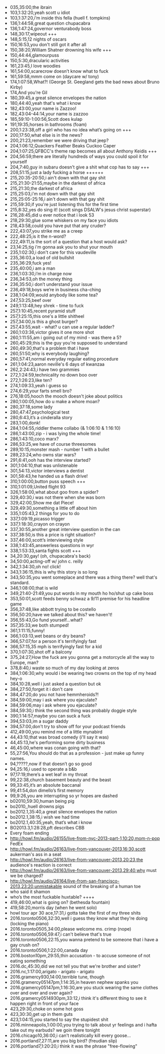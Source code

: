 * 035,35:00,the ibrain
* 103,1:32:20,yeah scott u idiot
* 103,1:37:20,i’m inside this fella (huell f. tompkins)
* 136,1:44:58,great question chupacabra
* 136,1:47:24,governor venturabody boss
* 148,30:17,wipeout +++
* 148,5:15,12 nights of oscars
* 150,16:53,you don't still got it after all
* 150,38:20,William Shatner drowning his wife +++
* 150,44:44,glamourpuss
* 150,5:30,dracularic activities
* 161,23:45,I love woodies
* 161,54:00,scarecrow doesn’t know what to fuck
* 161,59:58,mmm come on (daycare w/ tony)
* 174,1:07:58,What?! (George St. Geegland gets the bad news about Bruno Kirby)
* 174,And you're Gil
* 180,39:45,a great silence envelopes the nation
* 180,44:40,yeah that's what i know
* 182,43:00,your name is Zazzoo!
* 182,43:04-44:14,your name is zazzoo
* 185,59:10-1:00:56,Scott does kulap
* 191,19:35,horses in bathrooms (foam)
* 200,1:23:38,off a girl who has no idea what’s going on +++
* 200,17:50,what else is in the news?
* 200,21:23,remember we were driving that jeep?
* 204,1:06:12,Quackers Feather Beaks Cuckoo Caper
* 204,1:07:25,QFBCC's theme rap becomes all about Anthony Keidis +++
* 204,56:59,there are literally hundreds of ways you could spoil it for yourself
* 204,7:40,guy in subaru doesn't give a shit what cop has to say +++
* 208,51:15,just a lady fucking a horse ++++++
* 215,20:35-20:50,i ain't down with that gay shit
* 215,21:30-21:55,maybe in the darkest of africa
* 215,21:30,the darkest of africa
* 215,25:03,i'm not down with that gay shit
* 215,25:05-25:16,i ain't down with that gay shit
* 215,59:30,if you're just listening this for the first time
* 215,8:32,yes do sing it! (scott sings DSALW's jesus christ superstar)
* 216,28:45,did u ever notice that i look 53
* 218,29:30,glue some whiskers on my face you idiots
* 218,43:58,could you have put that any cruder?
* 222,43:07,you strike me as a creep
* 222,48:25,is it the n-word?
* 222,49:11,is the sort of a question that a host would ask?
* 23,14:25,tig i'm gonna ask you to shut your mouth
* 235,1:02:30,i don't care for this vaudeville
* 235,36:03,a load of old bullshit
* 235,36:29,fuck yes!
* 235,40:00,i am a man
* 236,1:03:30,i’m in charge now
* 236,34:53,oh the money thing
* 236,35:50,i don’t understand your issue
* 236,49:18,boys we’re in business cha-ching
* 238,1:04:09,would anybody like some tea?
* 247,53:25,beef over
* 249,1:13:48,hey shrek - time to fuck
* 257,1:10:45,recent pyramid stuff
* 257,1:25:15,this one's a little shitheel
* 257,34:00,is this a ghost burger?
* 257,43:55,wait - what? u can use a regular ladder?
* 260,1:03:36,victor gives it one more shot
* 260,1:11:55,am i going out of my mind - was there a 5?
* 260,45:29,this is the guy you're supposed to understand
* 260,49:30,that's a problem that i have
* 260,51:50,why is everybody laughing?
* 260,57:41,normal everyday regular eating procedure
* 261,1:04:23,aaron neville's 6 days of kwanzaa
* 262,2:24:43,i have two grammies
* 272,1:24:59,technicality no down boo over
* 272,1:26:23,like ten?
* 274,1:09:33,yeah i guess so
* 274,6:29,your farts smell bro?
* 276,18:05,hooch the mooch doesn't joke about politics
* 280,1:00:05,how do u make a whore moan?
* 280,37:18,some lady
* 280,47:47,psychological test
* 280,6:43,it’s a cinderalla story
* 283,1:00,donk!
* 284,1:04:55,riddler theme collabo (& 1:06:10 & 1:16:10)
* 286,1:43:00,zip - i was lying the whole time!
* 286,1:43:10,coco marx?
* 286,53:25,we have of course threesomes
* 289,10:15,monster mash - number 1 with a bullet
* 289,23:24,who owns star wars?
* 291,6:41,ooh has the interview started?
* 301,1:04:10,that was unlistenable
* 301,54:13,victor interviews a dentist
* 301,58:43,he handed us a flash drive!
* 310,1:00:00,button puss speech +++
* 310,1:01:09,United flight 93
* 326,1:58:00,what about goo from a spider?
* 329,40:30,i was not there when she was born
* 329,42:00,Show me dat Piece!
* 329,49:30,something a little off about him
* 335,1:05:43,2 things for you to do
* 337,1:09:19,picasso trigger
* 337,1:18:30,crayon on crayon
* 337,30:55,another great interview question in the can
* 337,38:50,is this a price is right situation?
* 337,46:00,scott’s interviewing style
* 338,1:43:45,answerless questions in wyr
* 338,1:53:33,santa fights scott +++
* 34,20:30,gay! (oh, chupacabra's back)
* 34,50:00,acting-off w/ john c. reilly
* 342,1:34:30,oh no! click!
* 343,1:36:15,this is why this story is so long
* 343,50:35,you went someplace and there was a thing there? well that's standard.
* 346,1:08:00,that is wild
* 349,21:40-21:49,you put words in my mouth ho ho/shut up cake boss
* 353,50:01,scott feeds benny schwaz a 9/11 premise for his headline game
* 356,37:48,like abbott trying to be costello
* 356,50:20,have we talked about this? we haven't!
* 356,55:43,Go fund yourself...what?
* 357,35:33,we both stumped!
* 361,1:11:15,funny!
* 366,1:03:13,wet beans or dry beans?
* 366,57:07,for a person it's terrifyingly fast
* 366,57:15,35 mph is terrifyingly fast for a kid
* 370,1:07:30,shot off a balcony
* 375,24:27,How the fuck are you gonna get a motorcycle all the way to Europe, man?
* 378,8:40,i waste so much of my day looking at zeros
* 384,1:06:30,why would i be wearing two crowns on the top of my head hey-o
* 384,10:28,well i just asked a question but ok
* 384,27:50,forget it i don't care
* 384,47:20,do you not have hemmheroids?!
* 384,59:00,may i ask where you ejaculate?
* 384,59:06,may i ask where you ejaculate?
* 384,59:30,i think the second thing was probably doggie style
* 390,1:14:57,maybe you can suck a fuck
* 394,53:03,im a sugar daddy
* 394,57:00,don't try to show off for your podcast friends
* 412,49:00,you remind me of a little mynabird
* 44,43:10,that was broad comedy (i'll say it was)
* 44,45:13,he's performing some dirty business
* 46,45:00,where was conan going with that?
* 55,27:56,You should do that as a profession - just make up funny names.
* 94,?????,now if that doesn’t go so good
* 94,25:16,i used to operate a b&b
* 97,17:19,there’s a wet leaf in my throat
* 99,22:38,church basement beauty and the beast
* 99,33:45,it’s an absolute baccanal
* 99,41:54,don dimello’s first memory
* 99,9:26,you are interrupting so yr hopes are dashed
* b02010,59:30,human being pig
* bo2010,,huell drowns pigs
* bo2012.1,35:40,a great silence envelopes the nation
* bo2012.1,38:15,i wish we had time
* bo2012.1,40:35,yeah, that’s what i know
* BO2013.3,1:28:28,pft describes CBB
* Every foam ending
* http://howl.fm/audio/26155/live-from-nyc-2013-part-1,10:20,mom-n-pop FedEx
* http://howl.fm/audio/26163/live-from-vancouver-2013,16:30,scott aukerman's ass in a seat
* http://howl.fm/audio/26163/live-from-vancouver-2013,20:23,the audience's reaction is correct
* http://howl.fm/audio/26163/live-from-vancouver-2013,29:40,why must we be charged?
* http://howl.fm/audio/26164/live-from-san-francisco-2013,23:20,unmistakable sound of the breaking of a human toe
* who said it shamon
* who’s the most fuckable huxtable? ++++
* 419,46:00,what is going on? (bethesda fountain)
* 419,58:20,morris day (when he went solo)
* howl tour apr 30 ace,17:31,i gotta take the first of my three shits
* 2016.toronto0506,32:30,well i guess they know what they're doing (locking the piano)
* 2016.toronto0505,34:00,please welcome ms. crimp (nope)
* 2016.toronto0506,59:47,i can't believe that's true
* 2016.toronto0506,22:15,you wanna pretend to be someone that i have a gay crush on?
* 2016.toronto0506,1:22:00,canada day
* 2016.boston10pm,29:55,thin accusation - to accuse someone of not eating something
* 2016.dc,45:30,did we not tell you that we're brother and sister?
* 2016.nc,1:17:00,arigato - arigato - arigato
* 2016.gramercy930,14:00,terrible tune, though
* 2016.gramercy05147pm,1:14:35,in heaven nephew spanks you
* 2016.gramercy05147pm,1:16:30,are you stuck wearing the same clothes over and over and over again?
* 2016.gramercy0514930pm,33:12,i think it's different thing to see it happen right in front of your face
* 423,29:30,choke on some hot goss
* 423,30:30,get up in them guts
* 423,1:04:15,you started to say the stupidest shit
* 2016.minneapolis,1:00:00,you trying to talk about yr feelings and i hafta take out my earbuds? we goin there tonight
* 2016.chicago10,36:00,i can't realistically kill every goose...
* 2016.portland7,27:11,are you big bird? (freudian slip)
* 2016.portland7,1:20:20,i think it was the phrase "free-flowing"